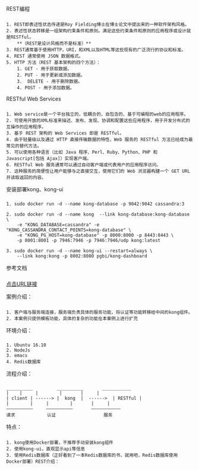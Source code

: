 REST编程
###
	1. REST即表述性状态传递是Roy Fielding博士在博士论文中提出来的一种软件架构风格。
	2. 表述性状态转移是一组架构约束条件和原则。满足这些约束条件和原则的应用程序或设计就是RESTful。
		**（REST是设计风格而不是标准）**
	3. REST通常基于使用HTTP，URI，和XML以及HTML等这些现有的广泛流行的协议和标准。
	4. REST 通常使用 JSON 数据格式。
	5. HTTP 方法（REST 基本架构的四个方法）：
	   	1. GET - 用于获取数据。
	   	2. PUT - 用于更新或添加数据。
 		3.  DELETE - 用于删除数据。
	   	4. POST - 用于添加数据。

RESTful Web Services
###
	1. Web service是一个平台独立的，低耦合的，自包含的、基于可编程的web的应用程序。
	2. 可使用开放的XML标准来描述、发布、发现、协调和配置这些应用程序，用于开发分布式的互操作的应用程序。
	3. 基于 REST 架构的 Web Services 即是 RESTful。
	4. 由于轻量级以及通过 HTTP 直接传输数据的特性，Web 服务的 RESTful 方法已经成为最常见的替代方法。
	5. 可以使用各种语言（比如 Java 程序、Perl、Ruby、Python、PHP 和 Javascript[包括 Ajax]）实现客户端。
	6. RESTful Web 服务通常可以通过自动客户端或代表用户的应用程序访问。
	7. 这种服务的简便性让用户能够与之直接交互，使用它们的 Web 浏览器构建一个 GET URL 并读取返回的内容。

安装部署kong、kong-ui
###
	1. sudo docker run -d --name kong-database -p 9042:9042 cassandra:3

	2. sudo docker run -d --name kong  --link kong-database:kong-database \
	   	-e "KONG_DATABASE=cassandra" -e "KONG_CASSANDRA_CONTACT_POINTS=kong-database" \
	   	-e "KONG_PG_HOST=kong-database" -p 8000:8000 -p 8443:8443 \
	   	-p 8001:8001 -p 7946:7946 -p 7946:7946/udp kong:latest

	3. sudo docker run -d --name kong-ui --restart=always \ 
  	   	--link kong:kong -p 8002:8080 pgbi/kong-dashboard

参考文档
###

[点击URL链接](http://www.cnblogs.com/SummerinShire/category/861287.html)

案例介绍：
###
	1. 客户端与服务端连接，服务端负责具体的服务功能，将认证等功能转移给中间的kong组件。
	2. 本案例只提供模板功能，具体的复杂的功能在本案例上进行扩充

环境介绍：
###
	1. Ubuntu 16.10
	2. NodeJs
	3. emacs
	4. Redis数据库

流程介绍：
###
	__________         __________		___________
	|	 |	   |        |		|	  |
	| client | ------> |  kong  |  ------>  | RESTful |
	|        | 	   |        |  		|	  |
	——————————	   ——————————		———————————
   	请求		      认证                  服务

特点：
###
	1. kong使用Docker部署，不推荐手动安装kong组件
	2. 使用kong-ui，直观显示api等信息
	3. 使用Redis数据库（正好看到了一本Redis数据库的书，就用吧，Redis数据库使用Docker部署）REST介绍：
